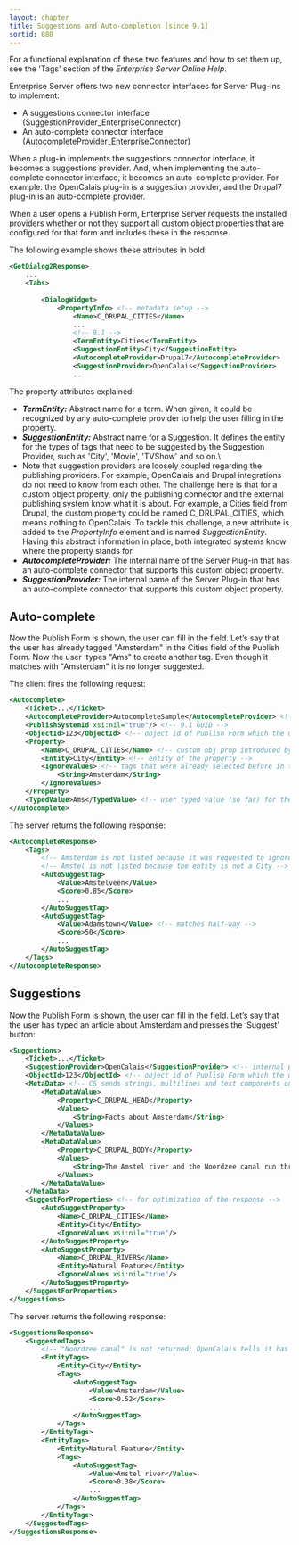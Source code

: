 ```yaml
---
layout: chapter
title: Suggestions and Auto-completion [since 9.1]
sortid: 080
---
```


For a functional explanation of these two features and how to set them up, see the 'Tags' section of the *Enterprise Server Online Help*.

Enterprise Server offers two new connector interfaces for Server Plug-ins to implement:
* A suggestions connector interface (SuggestionProvider\_EnterpriseConnector)
* An auto-complete connector interface (AutocompleteProvider\_EnterpriseConnector)

When a plug-in implements the suggestions connector interface, it becomes a suggestions provider. And, when implementing the auto-complete connector interface, it becomes an auto-complete provider. For example: the OpenCalais plug-in is a suggestion provider, and the Drupal7 plug-in is an auto-complete provider.

When a user opens a Publish Form, Enterprise Server requests the installed providers whether or not they support all custom object properties that are configured for that form and includes these in the response.

The following example shows these attributes in bold:

```xml
<GetDialog2Response>
    ...
    <Tabs>
        ...
        <DialogWidget>
            <PropertyInfo> <!-- metadata setup -->
                <Name>C_DRUPAL_CITIES</Name>
                ...
                <!-- 9.1 -->
                <TermEntity>Cities</TermEntity>
                <SuggestionEntity>City</SuggestionEntity>
                <AutocompleteProvider>Drupal7</AutocompleteProvider>
                <SuggestionProvider>OpenCalais</SuggestionProvider>
                ...
```
The property attributes explained:

* ***TermEntity:*** Abstract name for a term. When given, it could be recognized by any auto-complete provider to help the user filling in the property.
* ***SuggestionEntity:*** Abstract name for a Suggestion. It defines the entity for the types of tags that need to be suggested by the Suggestion Provider, such as 'City', 'Movie', 'TVShow' and so on.\
* Note that suggestion providers are loosely coupled regarding the publishing providers. For example, OpenCalais and Drupal integrations do not need to know from each other. The challenge here is that for a custom object property, only the publishing connector and the external publishing system know what it is about. For example, a Cities field from Drupal, the custom property could be named C\_DRUPAL\_CITIES, which means nothing to OpenCalais. To tackle this challenge, a new attribute is added to the *PropertyInfo* element and is named *SuggestionEntity*. Having this abstract information in place, both integrated systems know where the property stands for.
* ***AutocompleteProvider:*** The internal name of the Server Plug-in that has an auto-complete connector that supports this custom object property.
* ***SuggestionProvider:*** The internal name of the Server Plug-in that has an auto-complete connector that supports this custom object property.

## Auto-complete

Now the Publish Form is shown, the user can fill in the field. Let’s say that the user has already tagged "Amsterdam" in the Cities field of the Publish Form. Now the user  types "Ams" to create another tag. Even though it matches with "Amsterdam" it is no longer suggested.

The client fires the following request:

```xml
<Autocomplete>
    <Ticket>...</Ticket>
    <AutocompleteProvider>AutocompleteSample</AutocompleteProvider> <!-- plugin name -->
    <PublishSystemId xsi:nil="true"/> <!-- 9.1 GUID -->
    <ObjectId>123</ObjectId> <!-- object id of Publish Form which the user is filling in -->
    <Property>
        <Name>C_DRUPAL_CITIES</Name> <!-- custom obj prop introduced by Drupal connector -->
        <Entity>City</Entity> <!-- entity of the property -->
        <IgnoreValues> <!-- tags that were already selected before in the Cities field -->
            <String>Amsterdam</String>
        </IgnoreValues>
    </Property>
    <TypedValue>Ams</TypedValue> <!-- user typed value (so far) for the custom Cities field -->
</Autocomplete>
```

The server returns the following response:

```xml
<AutocompleteResponse>
    <Tags>
        <!-- Amsterdam is not listed because it was requested to ignore -->
        <!-- Amstel is not listed because the entity is not a City -->
        <AutoSuggestTag>
            <Value>Amstelveen</Value>
            <Score>0.85</Score>
            ...
        </AutoSuggestTag>
        <AutoSuggestTag>
            <Value>Adamstown</Value> <!-- matches half-way -->
            <Score>50</Score>
            ...
        </AutoSuggestTag>
    </Tags>
</AutocompleteResponse>
```

## Suggestions

Now the Publish Form is shown, the user can fill in the field. Let’s say that the user has typed an article about Amsterdam and presses the ‘Suggest’ button:

```xml
<Suggestions>
    <Ticket>...</Ticket>
    <SuggestionProvider>OpenCalais</SuggestionProvider> <!-- internal plugin name -->
    <ObjectId>123</ObjectId> <!-- object id of Publish Form which the user is filling in -->
    <MetaData> <!-- CS sends strings, multilines and text components only -->
        <MetaDataValue>
            <Property>C_DRUPAL_HEAD</Property>
            <Values>
                <String>Facts about Amsterdam</String>
            </Values>
        </MetaDataValue>
        <MetaDataValue>
            <Property>C_DRUPAL_BODY</Property>
            <Values>
                <String>The Amstel river and the Noordzee canal run through this city.</String>
            </Values>
        </MetaDataValue>
    </MetaData>
    <SuggestForProperties> <!-- for optimization of the response -->
        <AutoSuggestProperty>
            <Name>C_DRUPAL_CITIES</Name>
            <Entity>City</Entity>
            <IgnoreValues xsi:nil="true"/>
        </AutoSuggestProperty>
        <AutoSuggestProperty>
            <Name>C_DRUPAL_RIVERS</Name>
            <Entity>Natural Feature</Entity>
            <IgnoreValues xsi:nil="true"/>
        </AutoSuggestProperty>
    </SuggestForProperties>
</Suggestions>
```

The server returns the following response:

```xml
<SuggestionsResponse>
    <SuggestedTags>
        <!-- "Noordzee canal" is not returned; OpenCalais tells it has entity "Facility" -->
        <EntityTags>
            <Entity>City</Entity>
            <Tags>
                <AutoSuggestTag>
                    <Value>Amsterdam</Value>
                    <Score>0.52</Score>
                    ...
                </AutoSuggestTag>
            </Tags>
        </EntityTags>
        <EntityTags>
            <Entity>Natural Feature</Entity>
            <Tags>
                <AutoSuggestTag>
                    <Value>Amstel river</Value>
                    <Score>0.38</Score>
                    ...
                </AutoSuggestTag>
            </Tags>
        </EntityTags>
    </SuggestedTags>
</SuggestionsResponse>
```
